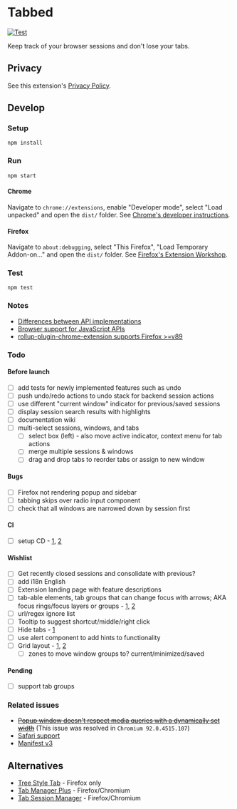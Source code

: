 # Tabbed

[![Test](https://github.com/brettinternet/tabbed/actions/workflows/test.yml/badge.svg)](https://github.com/brettinternet/tabbed/actions/workflows/test.yml)

Keep track of your browser sessions and don't lose your tabs.

## Privacy

See this extension's [Privacy Policy](./PRIVACYPOLICY.md).

## Develop

### Setup

```
npm install
```

### Run

```
npm start
```

#### Chrome

Navigate to `chrome://extensions`, enable "Developer mode", select "Load unpacked" and open the `dist/` folder. See [Chrome's developer instructions](https://developer.chrome.com/docs/extensions/mv3/getstarted/).

#### Firefox

Navigate to `about:debugging`, select "This Firefox", "Load Temporary Addon-on..." and open the `dist/` folder. See [Firefox's Extension Workshop](https://extensionworkshop.com/documentation/develop/temporary-installation-in-firefox/).

### Test

```
npm test
```

### Notes

- [Differences between API implementations](https://developer.mozilla.org/en-US/docs/Mozilla/Add-ons/WebExtensions/Differences_between_API_implementations)
- [Browser support for JavaScript APIs](https://developer.mozilla.org/en-US/docs/Mozilla/Add-ons/WebExtensions/Browser_support_for_JavaScript_APIs)
- [rollup-plugin-chrome-extension supports Firefox >=v89](https://github.com/extend-chrome/rollup-plugin-chrome-extension#%EF%B8%8F-what-about-firefox-support)

### Todo

#### Before launch

- [ ] add tests for newly implemented features such as undo
- [ ] push undo/redo actions to undo stack for backend session actions
- [ ] use different "current window" indicator for previous/saved sessions
- [ ] display session search results with highlights
- [ ] documentation wiki
- [ ] multi-select sessions, windows, and tabs
  - [ ] select box (left) - also move active indicator, context menu for tab actions
  - [ ] merge multiple sessions & windows
  - [ ] drag and drop tabs to reorder tabs or assign to new window

#### Bugs

- [ ] Firefox not rendering popup and sidebar
- [ ] tabbing skips over radio input component
- [ ] check that all windows are narrowed down by session first

#### CI

- [ ] setup CD - [1](https://circleci.com/blog/continuously-deploy-a-chrome-extension/), [2](https://medium.com/slido-dev-blog/chrome-extensions-and-continuous-integration-392206f7e414)

#### Wishlist

- [ ] Get recently closed sessions and consolidate with previous?
- [ ] add i18n English
- [ ] Extension landing page with feature descriptions
- [ ] tab-able elements, tab groups that can change focus with arrows; AKA focus rings/focus layers or groups - [1](https://github.com/discord/focus-rings), [2](https://github.com/davidtheclark/focus-group)
- [ ] url/regex ignore list
- [ ] Tooltip to suggest shortcut/middle/right click
- [ ] Hide tabs - [1](https://developer.mozilla.org/en-US/docs/Mozilla/Add-ons/WebExtensions/API/tabs/hide)
- [ ] use alert component to add hints to functionality
- [ ] Grid layout - [1](https://github.com/isaacHagoel/svelte-dnd-action), [2](https://github.com/vaheqelyan/svelte-grid)
  - [ ] zones to move window groups to? current/minimized/saved

#### Pending

- [ ] support tab groups

### Related issues

- ~~[Popup window doesn't respect media queries with a dynamically set width](https://bugs.chromium.org/p/chromium/issues/detail?id=1230120)~~ (This issue was resolved in `Chromium 92.0.4515.107`)
- [Safari support](https://github.com/mozilla/webextension-polyfill/issues/234)
- [Manifest v3](https://github.com/extend-chrome/rollup-plugin-chrome-extension/discussions/79)

## Alternatives

- [Tree Style Tab](https://github.com/piroor/treestyletab) - Firefox only
- [Tab Manager Plus](https://github.com/stefanXO/Tab-Manager-Plus) - Firefox/Chromium
- [Tab Session Manager](https://github.com/sienori/Tab-Session-Manager) - Firefox/Chromium

